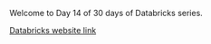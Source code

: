 Welcome to Day 14 of 30 days of Databricks series.

[Databricks website link](https://www.databricks.com/)